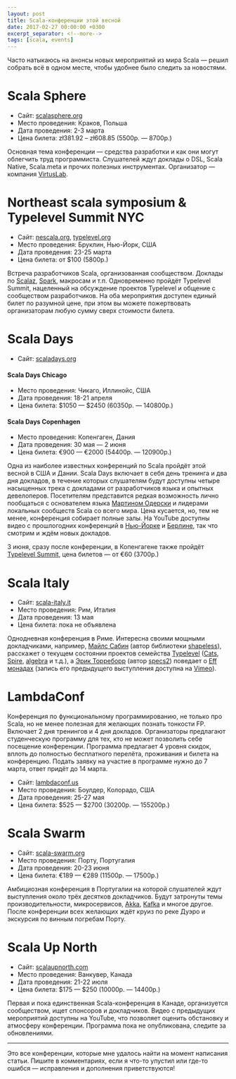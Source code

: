 ```yaml
---
layout: post
title: Scala-конференции этой весной
date: 2017-02-27 00:00:00 +0300
excerpt_separator: <!--more-->
tags: [scala, events]
---
```

Часто натыкаюсь на анонсы новых мероприятий из мира Scala &mdash; решил собрать всё в одном месте, чтобы удобнее было следить за новостями.

<!--more-->

# Scala Sphere

- Сайт: [scalasphere.org](http://scalasphere.org/)
- Место проведения: Краков, Польша
- Дата проведения: 2-3 марта
- Цена билета: zł381.92 – zł608.85 (5500р. &mdash; 8700р.)

Основная тема конференции &mdash; средства разработки и как они могут облегчить труд программиста. Слушателей ждут доклады о DSL, Scala Native, Scala.meta и прочих полезных инструментах. Организатор &mdash; компания [VirtusLab](http://virtuslab.com/).

# Northeast scala symposium & Typelevel Summit NYC

- Сайт: [nescala.org](http://www.nescala.org/), [typelevel.org](http://typelevel.org/event/2017-03-summit-nyc/)
- Место проведения: Бруклин, Нью-Йорк, США
- Дата проведения: 23-25 марта
- Цена билета: от $100 (5800р.)

Встреча разработчиков Scala, организованная сообществом. Доклады по [Scalaz](https://github.com/scalaz/scalaz), [Spark](https://spark.apache.org/), макросам и т.п. Одновременно пройдёт Typelevel Summit, нацеленный на обсуждение проектов Typelevel и общение с сообществом разработчиков. На оба мероприятия доступен единый билет по разумной цене, при этом вы можете пожертвовать организаторам любую сумму сверх стоимости билета.

# Scala Days

- Сайт: [scaladays.org](http://scaladays.org/)

#### Scala Days Chicago

- Место проведения: Чикаго, Иллинойс, США
- Дата проведения: 18-21 апреля
- Цена билета: $1050 &mdash; $2450 (60350р. &mdash; 140800р.)

#### Scala Days Copenhagen

- Место проведения: Копенгаген, Дания
- Дата проведения: 30 мая &mdash; 2 июня
- Цена билета: €900 &mdash; €2000 (54400р. &mdash; 120900р.)

Одна из наиболее известных конференций по Scala пройдёт этой весной в США и Дании. Scala Days включает в себя день тренинга и два дня докладов, в течение которых слушателям будут доступны четыре насыщенных трека с докладами от разработчиков языка и опытных девелоперов. Посетителям представится редкая возможность лично пообщаться с основателем языка [Мартином Одерски](https://en.wikipedia.org/wiki/Martin_Odersky) и лидерами локальных сообществ Scala со всего мира. Цена кусается, но, тем не менее, конференция собирает полные залы. На YouTube доступны видео с прошлогодних конференций в [Нью-Йорке](https://www.youtube.com/watch?v=RUTeY4E2MoQ&list=PLLMLOC3WM2r5gdnpoZSTuM9Fh2QN_mABA) и [Берлине](https://www.youtube.com/watch?v=GHzWqJKFCk4&list=PLLMLOC3WM2r7kLKJPHKnyJgdiBGWaKlJf), так что смотрим и ждём новых докладов.

3 июня, сразу после конференции, в Копенгагене также пройдёт [Typelevel Summit](http://typelevel.org/event/2017-06-summit-copenhagen/), цена билетов &mdash; от €60 (3700р.)

# Scala Italy

- Сайт: [scala-italy.it](http://2017.scala-italy.it/)
- Место проведения: Рим, Италия
- Дата проведения: 13 мая
- Цена билета: пока не объявлена

Однодневная конференция в Риме. Интересна своими мощными докладчиками, например, [Майлс Сабин](http://milessabin.com/blog/) (автор библиотеки [shapeless](https://github.com/milessabin/shapeless)), расскажет о текущем состоянии проектов семейства [Typelevel](http://typelevel.org/) ([Cats](https://github.com/typelevel/cats), [Spire](https://github.com/non/spire), [algebra](https://github.com/typelevel/algebra) и т.д.), а [Эрик Торреборр](https://github.com/etorreborre) (автор [specs2](https://github.com/etorreborre/specs2)) поведает о [Eff монадах](https://github.com/atnos-org/eff) (запись его предыдущего выступления доступна на [Vimeo](https://vimeo.com/165927840)).

# LambdaConf

Конференция по функциональному программированию, не только про Scala, но не менее полезная для желающих познать тонкости FP. Включает 2 дня тренингов и 4 дня докладов. Организаторы предлагают студенческую программу для тех, кто не может позволить себе посещение конференции. Программа предлагает 4 уровня скидок, вплоть до полностью бесплатного перелёта, проживания и билета на конференцию. Подать заявку на участие в программе нужно до 7 марта, ответ придёт до 14 марта.

- Сайт: [lambdaconf.us](http://lambdaconf.us/events/2017/lcusc.html)
- Место проведения: Боулдер, Колорадо, США
- Дата проведения: 25-27 мая
- Цена билета: $525 &mdash; $2700 (30200р. &mdash; 155200р.)

# Scala Swarm

- Сайт: [scala-swarm.org](http://scala-swarm.org/)
- Место проведения: Порту, Португалия
- Дата проведения: 20-23 июня
- Цена билета: €189 &mdash; €289 (11500р. &mdash; 17500р.)

Амбициозная конференция в Португалии на которой слушателей ждут выступления около трёх десятков докладчиков. Будут затронуты темы производительности, микросервисов, [Akka](akka.io), [Kafka](https://kafka.apache.org/index.html) и многое другое. После конференции всех желающих ждёт круиз по реке Дуэро и экскурсия по винным погребам Порту.

# Scala Up North

- Сайт: [scalaupnorth.com](http://scalaupnorth.com/)
- Место проведения: Ванкувер, Канада
- Дата проведения: 21-22 июля
- Цена билета: $175 &mdash; $250 (10000р. &mdash; 14400р.)

Первая и пока единственная Scala-конференция в Канаде, организуется сообществом, ищет спонсоров и докладчиков. Видео с предыдущих мероприятий доступны на YouTube, что позволяет оценить обстановку и атмосферу конференции. Программа пока не опубликована, следите за обновлениями.

- - - -

Это все конференции, которые мне удалось найти на момент написания статьи. Пишите в комментариях, если я что-то упустил или где-то ошибся &mdash; исправления и дополнения приветствуются!
